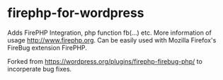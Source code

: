 firephp-for-wordpress
=====================

Adds FirePHP Integration, php function fb(...) etc. More information of usage http://www.firephp.org. Can be easily used with Mozilla Firefox's FireBug extension FirePHP.

Forked from https://wordpress.org/plugins/firephp-firebug-php/ to incorperate bug fixes.
